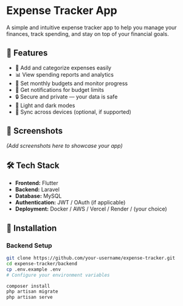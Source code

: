 # Expense Tracker App

A simple and intuitive expense tracker app to help you manage your finances, track spending, and stay on top of your financial goals.

## 🚀 Features

- 💸 Add and categorize expenses easily
- 📊 View spending reports and analytics
- 🏦 Set monthly budgets and monitor progress
- 🔔 Get notifications for budget limits
- 🔒 Secure and private — your data is safe
- 🌙 Light and dark modes
- 🔗 Sync across devices (optional, if supported)

## 📱 Screenshots

*(Add screenshots here to showcase your app)*

## 🛠️ Tech Stack

- **Frontend:** Flutter
- **Backend:** Laravel
- **Database:** MySQL
- **Authentication:** JWT / OAuth (if applicable)
- **Deployment:** Docker / AWS / Vercel / Render / (your choice)

## 🔧 Installation

### Backend Setup

```bash
git clone https://github.com/your-username/expense-tracker.git
cd expense-tracker/backend
cp .env.example .env
# Configure your environment variables

composer install
php artisan migrate
php artisan serve
```